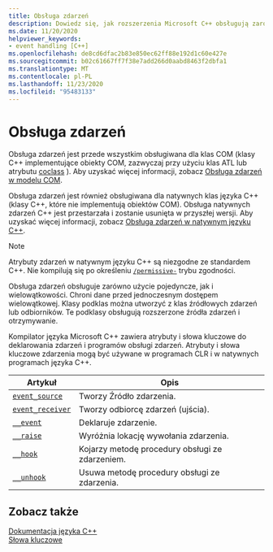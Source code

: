 ```yaml
---
title: Obsługa zdarzeń
description: Dowiedz się, jak rozszerzenia Microsoft C++ obsługują zarówno obsługę zdarzeń COM, jak i natywną.
ms.date: 11/20/2020
helpviewer_keywords:
- event handling [C++]
ms.openlocfilehash: de8cd6dfac2b83e850ec62ff88e192d1c60e427e
ms.sourcegitcommit: b02c61667ff7f38e7add266d0aabd8463f2dbfa1
ms.translationtype: MT
ms.contentlocale: pl-PL
ms.lasthandoff: 11/23/2020
ms.locfileid: "95483133"
---
```

# <a name="event-handling"></a>Obsługa zdarzeń

Obsługa zdarzeń jest przede wszystkim obsługiwana dla klas COM (klasy C++ implementujące obiekty COM, zazwyczaj przy użyciu klas ATL lub atrybutu [coclass](../windows/attributes/coclass.md) ). Aby uzyskać więcej informacji, zobacz [Obsługa zdarzeń w modelu COM](../cpp/event-handling-in-com.md).

Obsługa zdarzeń jest również obsługiwana dla natywnych klas języka C++ (klasy C++, które nie implementują obiektów COM). Obsługa natywnych zdarzeń C++ jest przestarzała i zostanie usunięta w przyszłej wersji. Aby uzyskać więcej informacji, zobacz [Obsługa zdarzeń w natywnym języku C++](../cpp/event-handling-in-native-cpp.md).

> [!NOTE]
> Atrybuty zdarzeń w natywnym języku C++ są niezgodne ze standardem C++. Nie kompilują się po określeniu [`/permissive-`](../build/reference/permissive-standards-conformance.md) trybu zgodności.

Obsługa zdarzeń obsługuje zarówno użycie pojedyncze, jak i wielowątkowości. Chroni dane przed jednoczesnym dostępem wielowątkowej. Klasy podklas można utworzyć z klas źródłowych zdarzeń lub odbiorników. Te podklasy obsługują rozszerzone źródła zdarzeń i otrzymywanie.

Kompilator języka Microsoft C++ zawiera atrybuty i słowa kluczowe do deklarowania zdarzeń i programów obsługi zdarzeń. Atrybuty i słowa kluczowe zdarzenia mogą być używane w programach CLR i w natywnych programach języka C++.

| Artykuł | Opis |
|--|--|
| [`event_source`](../windows/attributes/event-source.md) | Tworzy Źródło zdarzenia. |
| [`event_receiver`](../windows/attributes/event-receiver.md) | Tworzy odbiorcę zdarzeń (ujścia). |
| [`__event`](../cpp/event.md) | Deklaruje zdarzenie. |
| [`__raise`](../cpp/raise.md) | Wyróżnia lokację wywołania zdarzenia. |
| [`__hook`](../cpp/hook.md) | Kojarzy metodę procedury obsługi ze zdarzeniem. |
| [`__unhook`](../cpp/unhook.md) | Usuwa metodę procedury obsługi ze zdarzenia. |

## <a name="see-also"></a>Zobacz także

[Dokumentacja języka C++](../cpp/cpp-language-reference.md)\
[Słowa kluczowe](../cpp/keywords-cpp.md)
